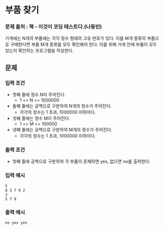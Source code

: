 # 부품 찾기
### 문제 출처 : 책 - 이것이 코딩 테스트다.(나동빈)

가게에는 N개의 부품에는 각각 정수 형태의 고유 번호가 있다. 이를 M개 종류의 부품으로 구매한다면 부품 M개 종류를 모두 확인해야 한다. 이를 위해 가게 안에 부품이 모두 있는지 확인하는 프로그램을 작성한다.

## 문제
### 입력 조건
- 첫째 줄에 정수 N이 주어진다.
    - 1 <= N <= 1000000
- 둘째 줄에는 공백으로 구분하여 N개의 정수가 주어진다.
    - 각각의 정수는 1 초과, 1000000 이하이다.
- 섯째 줄에는 정수 M이 주어진다.
    - 1 <= M <= 100000
- 넷째 줄에는 공백으로 구분하여 M개의 정수가 주어진다.
    - 각각의 정수는 1 초과, 1000000 이하이다.
### 출력 조건
- 첫째 줄에 공백으로 구분하여 각 부품이 존재하면 yes, 없으면 no를 출력한다.
### 입력 예시
```
5
8 3 7 9 2
3
5 7 9
```
### 출력 예시
```
no yes yes
```